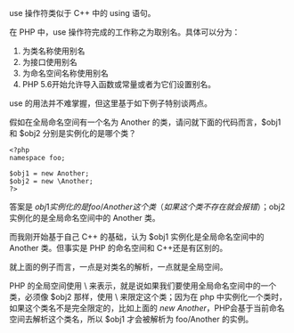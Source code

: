 use 操作符类似于 C++ 中的 using 语句。

在 PHP 中，use 操作符完成的工作称之为取别名。具体可以分为：

1. 为类名称使用别名
2. 为接口使用别名
3. 为命名空间名称使用别名
4. PHP 5.6开始允许导入函数或常量或者为它们设置别名。

use 的用法并不难掌握，但这里基于如下例子特别谈两点。

假如在全局命名空间有一个名为 Another 的类，请问就下面的代码而言，$obj1 和 $obj2 分别是实例化的是哪个类？

    <?php
    namespace foo;

    $obj1 = new Another;
    $obj2 = new \Another;
    ?>

答案是  $obj1 实例化的是 foo/Another 这个类（如果这个类不存在就会报错）；$obj2 实例化的是全局命名空间中的 Another 类。

而我刚开始基于自己 C++ 的基础，认为 $obj1 实例化是全局命名空间中的 Another 类。但事实是 PHP 的命名空间和 C++还是有区别的。

就上面的例子而言，一点是对类名的解析，一点就是全局空间。

PHP 的全局空间使用 \ 来表示，就是说如果我们要使用全局命名空间中的一个类，必须像 $obj2 那样，使用 \ 来限定这个类；因为在 php 中实例化一个类时，如果这个类名不是完全限定的，比如上面的 *new Another*，PHP会基于当前命名空间去解析这个类名，所以 $obj1 才会被解析为 foo/Another 的实例。
